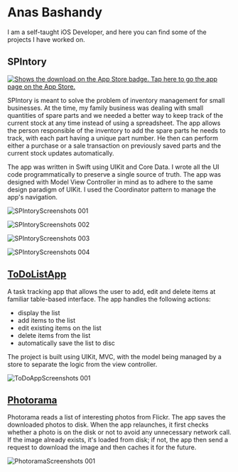 # Anas Bashandy
I am a self-taught iOS Developer, and here you can find some of the projects I have worked on.

## SPIntory

<a href="https://apps.apple.com/eg/app/spintory/id1543602143">
<picture>
  <source
          media="(prefers-color-scheme:light)"
          srcset="https://github.com/bashmoanas/portfolio/assets/34455425/1290f71a-6fe5-486c-a186-8c0015282611">
  <source
          media="(prefers-color-scheme:dark)"
          srcset="https://github.com/bashmoanas/portfolio/assets/34455425/bfb768a6-a832-4881-96ac-6c19f44936a1">
  <img alt="Shows the download on the App Store badge. Tap here to go the app page on the App Store."
       src="https://github.com/bashmoanas/portfolio/assets/34455425/1290f71a-6fe5-486c-a186-8c0015282611">
</picture>
</a>

SPIntory is meant to solve the problem of inventory management for small businesses. At the time, my family business was dealing with small quantities of spare parts and we needed a better way to keep track of the current stock at any time instead of using a spreadsheet. The app allows the person responsible of the inventory to add the spare parts he needs to track, with each part having a unique part number. He then can perform either a purchase or a sale transaction on previously saved parts and the current stock updates automatically.

The app was written in Swift using UIKit and Core Data. I wrote all the UI code programmatically to preserve a single source of truth. The app was designed with Model View Controller in mind as to adhere to the same design paradigm of UIKit. I used the Coordinator pattern to manage the app's navigation.



![SPIntoryScreenshots 001](https://github.com/bashmoanas/portfolio/assets/34455425/f9130ad8-56af-44e7-98fd-e23da093637e)



![SPIntoryScreenshots 002](https://github.com/bashmoanas/portfolio/assets/34455425/f79d1375-fbc6-42a3-a82c-9cf48727d54c)



![SPIntoryScreenshots 003](https://github.com/bashmoanas/portfolio/assets/34455425/8a92be31-b840-4015-b040-f7951c909bc9)



![SPIntoryScreenshots 004](https://github.com/bashmoanas/portfolio/assets/34455425/120bd26c-7e9a-40ac-a928-4d66208da10d)



## [ToDoListApp](https://github.com/bashmoanas/ToDoList)
A task tracking app that allows the user to add, edit and delete items at familiar table-based interface. The app handles the following actions:
- display the list
- add items to the list
- edit existing items on the list
- delete items from the list
- automatically save the list to disc

The project is built using UIKit, MVC, with the model being managed by a store to separate the logic from the view controller. 



![ToDoAppScreenshots 001](https://github.com/bashmoanas/portfolio/assets/34455425/2e5192ad-1775-490b-9a16-755517f8d69a)



## [Photorama](https://github.com/bashmoanas/Photorama)

Photorama reads a list of interesting photos from Flickr. The app saves the downloaded photos to disk. When the app relaunches, it first checks whether a photo is on the disk or not to avoid any unnecessary network call. If the image already exists, it's loaded from disk; if not, the app then send a request to download the image and then caches it for the future.



![PhotoramaScreenshots 001](https://github.com/bashmoanas/portfolio/assets/34455425/c6ae490d-6cb6-4cf0-850f-2ff3f474deda)


